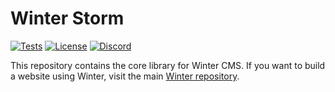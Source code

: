 Winter Storm
=======

[![Tests](https://img.shields.io/github/workflow/status/wintercms/storm/Tests/develop?label=tests&style=flat-square)](https://github.com/wintercms/storm/actions)
[![License](https://img.shields.io/github/license/wintercms/storm?label=open%20source&style=flat-square)](https://packagist.org/packages/winter/storm)
[![Discord](https://img.shields.io/discord/816852513684193281?label=discord&style=flat-square)](https://discord.gg/D5MFSPH6Ux)

This repository contains the core library for Winter CMS. If you want to build a website using Winter, visit the main [Winter repository](http://github.com/wintercms/winter).
